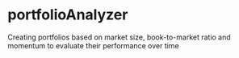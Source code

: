 # portfolioAnalyzer
Creating portfolios based on market size, book-to-market ratio and momentum to evaluate their performance over time
